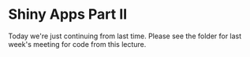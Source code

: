 # Shiny Apps Part II

Today we're just continuing from last time. Please see the folder for last week's meeting for code from this lecture.
